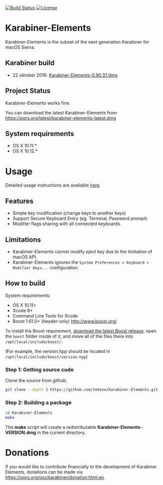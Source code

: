 [![Build Status](https://travis-ci.org/tekezo/Karabiner-Elements.svg?branch=master)](https://travis-ci.org/tekezo/Karabiner-Elements)
[![License](https://img.shields.io/badge/license-Public%20Domain-blue.svg)](https://github.com/tekezo/Karabiner-Elements/blob/master/LICENSE.md)

# Karabiner-Elements

Karabiner-Elements is the subset of the next generation Karabiner for macOS Sierra.

## Karabiner build
* 22 oktober 2016: [Karabiner-Elements-0.90.37.dmg](https://raw.githubusercontent.com/erikdejonge/Karabiner-Elements/master/Karabiner-Elements-0.90.37.dmg)


## Project Status

Karabiner-Elements works fine.

You can download the latest Karabiner-Elements from https://pqrs.org/latest/karabiner-elements-latest.dmg

## System requirements

* OS X 10.11.*
* OS X 10.12.*

# Usage

Detailed usage instructions are available [here](usage/README.md).

## Features

* Simple key modification (change keys to another keys)
* Support Secure Keyboard Entry (eg. Terminal, Password prompt)
* Modifier flags sharing with all connected keyboards.

## Limitations

* Karabiner-Elements cannot modify eject key due to the limitation of macOS API.
* Karabiner-Elements ignores the `System Preferences > Keyboard > Modifier Keys...` configuration.

## How to build

System requirements:

* OS X 10.11+
* Xcode 8+
* Command Line Tools for Xcode
* Boost 1.61.0+ (header-only) http://www.boost.org/

To install the Boost requirement, [download the latest Boost release](http://www.boost.org/), open the `boost` folder inside of it, and move all of the files there into `/opt/local/include/boost/`.

(For example, the version.hpp should be located in `/opt/local/include/boost/version.hpp`)


### Step 1: Getting source code

Clone the source from github.

``` bash
git clone --depth 1 https://github.com/tekezo/Karabiner-Elements.git
```

### Step 2: Building a package

``` bash
cd Karabiner-Elements
make
```

The **make** script will create a redistributable **Karabiner-Elements-VERSION.dmg** in the current directory.

# Donations

If you would like to contribute financially to the development of Karabiner Elements, donations can be made via https://pqrs.org/osx/karabiner/donation.html.en.
